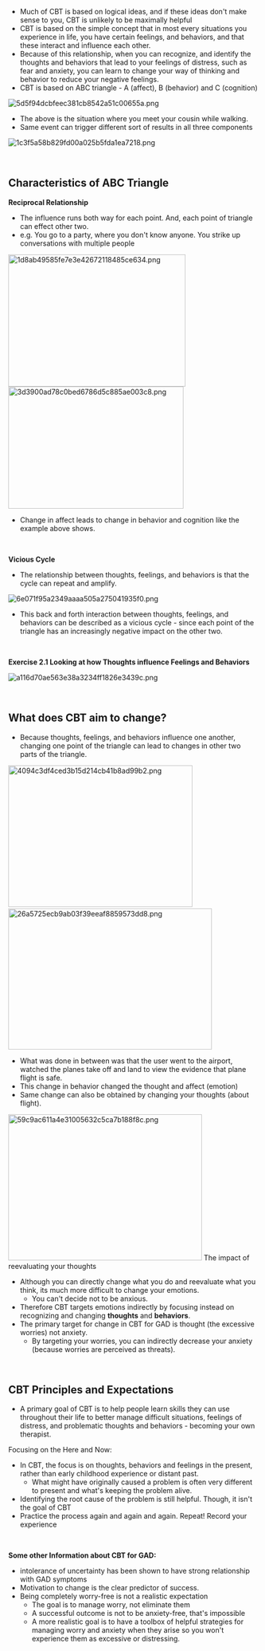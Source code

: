 - Much of CBT is based on logical ideas, and if these ideas don't make sense to you, CBT is unlikely to be maximally helpful
- CBT is based on the simple concept that in most every situations you experience in life, you have certain feelings, and behaviors, and that these interact and influence each other.
- Because of this relationship, when you can recognize, and identify the thoughts and behaviors that lead to your feelings of distress, such as fear and anxiety, you can learn to change your way of thinking and behavior to reduce your negative feelings.
- CBT is based on ABC triangle - A (affect), B (behavior) and C (cognition)

![5d5f94dcbfeec381cb8542a51c00655a.png](../_resources/5d5f94dcbfeec381cb8542a51c00655a-4.png)

- The above is the situation where you meet your cousin while walking.
- Same event can trigger different sort of results in all three components

![1c3f5a58b829fd00a025b5fda1ea7218.png](../_resources/1c3f5a58b829fd00a025b5fda1ea7218-4.png)

&nbsp;

## Characteristics of ABC Triangle

**Reciprocal Relationship**

- The influence runs both way for each point. And, each point of triangle can effect other two.
- e.g. You go to a party, where you don't know anyone. You strike up conversations with multiple people

<img src="../_resources/1d8ab49585fe7e3e42672118485ce634-4.png" alt="1d8ab49585fe7e3e42672118485ce634.png" width="356" height="265" class="jop-noMdConv"><img src="../_resources/3d3900ad78c0bed6786d5c885ae003c8-4.png" alt="3d3900ad78c0bed6786d5c885ae003c8.png" width="352" height="245" class="jop-noMdConv">

- Change in affect leads to change in behavior and cognition like the example above shows.

&nbsp;

**Vicious Cycle**

- The relationship between thoughts, feelings, and behaviors is that the cycle can repeat and amplify.

![6e071f95a2349aaaa505a275041935f0.png](../_resources/6e071f95a2349aaaa505a275041935f0-4.png)

- This back and forth interaction between thoughts, feelings, and behaviors can be described as a vicious cycle - since each point of the triangle has an increasingly negative impact on the other two.

&nbsp;

**Exercise 2.1 Looking at how Thoughts influence Feelings and Behaviors**

![a116d70ae563e38a3234ff1826e3439c.png](../_resources/a116d70ae563e38a3234ff1826e3439c-4.png)

&nbsp;

## What does CBT aim to change?

- Because thoughts, feelings, and behaviors influence one another, changing one point of the triangle can lead to changes in other two parts of the triangle.

<img src="../_resources/4094c3df4ced3b15d214cb41b8ad99b2-4.png" alt="4094c3df4ced3b15d214cb41b8ad99b2.png" width="370" height="284" class="jop-noMdConv">  <img src="../_resources/26a5725ecb9ab03f39eeaf8859573dd8-4.png" alt="26a5725ecb9ab03f39eeaf8859573dd8.png" width="409" height="283" class="jop-noMdConv">

- What was done in between was that the user went to the airport, watched the planes take off and land to view the evidence that plane flight is safe.
- This change in behavior changed the thought and affect (emotion)
- Same change can also be obtained by changing your thoughts (about flight).

<img src="../_resources/59c9ac611a4e31005632c5ca7b188f8c-4.png" alt="59c9ac611a4e31005632c5ca7b188f8c.png" width="389" height="293" class="jop-noMdConv"> The impact of reevaluating your thoughts

- Although you can directly change what you do and reevaluate what you think, its much more difficult to change your emotions.
    - You can't decide not to be anxious.
- Therefore CBT targets emotions indirectly by focusing instead on recognizing and changing **thoughts** and **behaviors**.
- The primary target for change in CBT for GAD is thought (the excessive worries) not anxiety.
    - By targeting your worries, you can indirectly decrease your anxiety (because worries are perceived as threats).

&nbsp;

## CBT Principles and Expectations

- A primary goal of CBT is to help people learn skills they can use throughout their life to better manage difficult situations, feelings of distress, and problematic thoughts and behaviors - becoming your own therapist.

Focusing on the Here and Now:

- In CBT, the focus is on thoughts, behaviors and feelings in the present, rather than early childhood experience or distant past.
    - What might have originally caused a problem is often very different to present and what's keeping the problem alive.
- Identifying the root cause of the problem is still helpful. Though, it isn't the goal of CBT
- Practice the process again and again and again. Repeat! Record your experience

&nbsp;

**Some other Information about CBT for GAD:**

- intolerance of uncertainty has been shown to have strong relationship with GAD symptoms
- Motivation to change is the clear predictor of success.
- Being completely worry-free is not a realistic expectation
    - The goal is to manage worry, not eliminate them
    - A successful outcome is not to be anxiety-free, that's impossible
    - A more realistic goal is to have a toolbox of helpful strategies for managing worry and anxiety when they arise so you won't experience them as excessive or distressing.